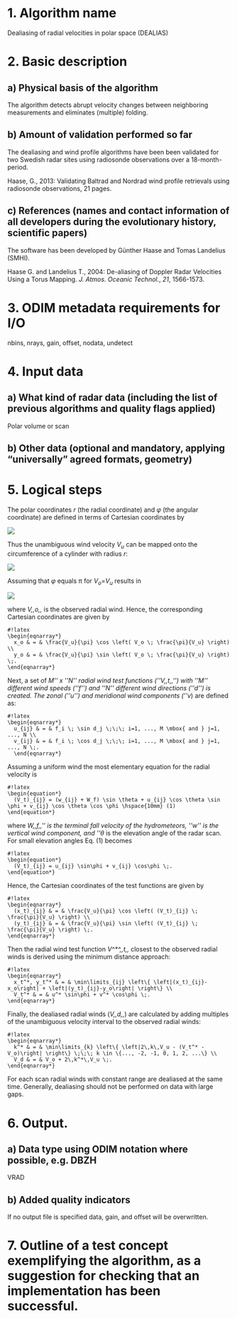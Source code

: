 # 1. Algorithm name
Dealiasing of radial velocities in polar space (DEALIAS)

# 2. Basic description
## a) Physical basis of the algorithm
The algorithm detects abrupt velocity changes between neighboring measurements and eliminates (multiple) folding.

## b) Amount of validation performed so far
The dealiasing and wind profile algorithms have been been validated for two Swedish radar sites using radiosonde observations over a 18-month-period.

Haase, G., 2013: Validating Baltrad and Nordrad wind profile retrievals using radiosonde observations, 21 pages.

## c) References (names and contact information of all developers during the evolutionary history, scientific papers)
The software has been developed by Günther Haase and Tomas Landelius (SMHI).

Haase G. and Landelius T., 2004: De-aliasing of Doppler Radar Velocities Using a Torus Mapping. _J. Atmos. Oceanic Technol._, *21*, 1566-1573.

# 3. ODIM metadata requirements for I/O
nbins, nrays, gain, offset, nodata, undetect

# 4. Input data
## a) What kind of radar data (including the list of previous algorithms and quality flags applied)
Polar volume or scan

## b) Other data (optional and mandatory, applying “universally” agreed formats, geometry)
# 5. Logical steps
The polar coordinates _r_ (the radial coordinate) and _φ_ (the angular coordinate) are defined in terms of Cartesian coordinates by

 <img src="https://render.githubusercontent.com/render/math?math=\begin{align*}
x = r \cos \phi\\
y = r \sin \phi
\end{align*}" />

<!--	
	#!latex
	\begin{eqnarray*}
	 x & = & r \cos \phi \\
	 y & = & r \sin \phi \;.
	\end{eqnarray*}
-->	
	
Thus the unambiguous wind velocity _V<sub>u</sub>_ can be mapped onto the circumference of a cylinder with radius _r_:

<img src="https://render.githubusercontent.com/render/math?math=\begin{equation*}
2 \pi r \frac{V_u}{\pi} \:.
\end{equation*}" />

<!--	
	#!latex
	\begin{equation*}
	  2 \pi r \frac{V_u}{\pi} \;.
	\end{equation*}
-->	
	
Assuming that _φ_ equals π for _V<sub>o</sub>_=_V<sub>u</sub>_ results in

<img src="https://render.githubusercontent.com/render/math?math=\begin{equation*}
	  \phi = V_o \: \frac{\pi}{V_u}
	\end{equation*}" />
	
<!--	
	#!latex
	\begin{equation*}
	  \phi = V_o \; \frac{\pi}{V_u}
	\end{equation*}
-->	
	
where _V,,o,,_ is the observed radial wind. Hence, the corresponding Cartesian coordinates are given by

	
	#!latex
	\begin{eqnarray*}
	  x_o & = & \frac{V_u}{\pi} \cos \left( V_o \; \frac{\pi}{V_u} \right) \\
	  y_o & = & \frac{V_u}{\pi} \sin \left( V_o \; \frac{\pi}{V_u} \right) \;.
	\end{eqnarray*}
	
Next, a set of _M'' x ''N'' radial wind test functions (''V,,t,,'') with ''M'' different wind speeds (''f'') and ''N'' different wind directions (''d'') is created. The zonal (''u'') and meridional wind components (''v_) are defined as:

	
	#!latex
	\begin{eqnarray*}
	  u_{ij} & = & f_i \; \sin d_j \;\;\; i=1, ..., M \mbox{ and } j=1, ..., N \\
	  v_{ij} & = & f_i \; \cos d_j \;\;\; i=1, ..., M \mbox{ and } j=1, ..., N \;.
	  \end{eqnarray*}
	
Assuming a uniform wind the most elementary equation for the radial velocity is

	
	#!latex
	\begin{equation*}
	  (V_t)_{ij} = (w_{ij} + W_f) \sin \theta + u_{ij} \cos \theta \sin \phi + v_{ij} \cos \theta \cos \phi \hspace{10mm} (1)
	\end{equation*}
	
where _W,,f,,'' is the terminal fall velocity of the hydrometeors, ''w'' is the vertical wind component, and ''θ_ is the elevation angle of the radar scan. For small elevation angles Eq. (1) becomes

	
	#!latex
	\begin{equation*}
	  (V_t)_{ij} = u_{ij} \sin\phi + v_{ij} \cos\phi \;.
	\end{equation*}
	
Hence, the Cartesian coordinates of the test functions are given by

	
	#!latex
	\begin{eqnarray*}
	  (x_t)_{ij} & = & \frac{V_u}{\pi} \cos \left( (V_t)_{ij} \; \frac{\pi}{V_u} \right) \\
	  (y_t)_{ij} & = & \frac{V_u}{\pi} \sin \left( (V_t)_{ij} \; \frac{\pi}{V_u} \right) \;.
	\end{eqnarray*}
	
Then the radial wind test function _V^*^,,t,,_ closest to the observed radial winds is derived using the minimum distance approach:

	
	#!latex
	\begin{eqnarray*}
	  x_t^*, y_t^* & = & \min\limits_{ij} \left\{ \left|(x_t)_{ij}-x_o\right| + \left|(y_t)_{ij}-y_o\right| \right\} \\
	  V_t^* & = & u^* \sin\phi + v^* \cos\phi \;.
	\end{eqnarray*}
	
Finally, the dealiased radial winds (_V,,d,,_) are calculated by adding multiples of the unambiguous velocity interval to the observed radial winds:

	
	#!latex
	\begin{eqnarray*}
	  k^* & = & \min\limits_{k} \left\{ \left|2\,k\,V_u - (V_t^* -V_o)\right| \right\} \;\;\; k \in \{..., -2, -1, 0, 1, 2, ...\} \\
	  V_d & = & V_o + 2\,k^*\,V_u \;.
	\end{eqnarray*}
	
For each scan radial winds with constant range are dealiased at the same time. Generally, dealiasing should not be performed on data with large gaps.

# 6. Output.
## a) Data type using ODIM notation where possible, e.g. DBZH
VRAD

## b) Added quality indicators
If no output file is specified data, gain, and offset will be overwritten.

# 7. Outline of a test concept exemplifying the algorithm, as a suggestion for checking that an implementation has been successful.
